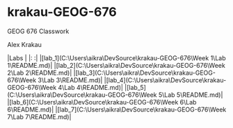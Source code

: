 # krakau-GEOG-676
GEOG 676 Classwork

Alex Krakau

|Labs   |
|:     :|
|[lab_1](C:\Users\aikra\DevSource\krakau-GEOG-676\Week 1\Lab 1\README.md)|
|[lab_2](C:\Users\aikra\DevSource\krakau-GEOG-676\Week 2\Lab 2\README.md)|
|[lab_3](C:\Users\aikra\DevSource\krakau-GEOG-676\Week 3\Lab 3\README.md)|
|[lab_4](C:\Users\aikra\DevSource\krakau-GEOG-676\Week 4\Lab 4\README.md)|
|[lab_5](C:\Users\aikra\DevSource\krakau-GEOG-676\Week 5\Lab 5\README.md)|
|[lab_6](C:\Users\aikra\DevSource\krakau-GEOG-676\Week 6\Lab 6\README.md)|
|[lab_7](C:\Users\aikra\DevSource\krakau-GEOG-676\Week 7\Lab 7\README.md)|